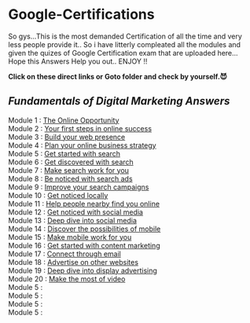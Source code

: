 # Google-Certifications
So gys...This is the most demanded Certification of all the time and very less people provide it.. So i have litterly compleated all the modules and given the quizes of Google Certification exam that are uploaded here... Hope this Answers Help you out..   ENJOY !!

<b>Click on these direct links or Goto folder and check by yourself.😈</b>
<h2><i> Fundamentals of Digital Marketing Answers </i></h2>

Module 1 : <a href="https://github.com/amaneleven/Google-Certifications/blob/main/Fundamentals%20of%20Digital%20Marketing/The%20Online%20Opportunity.jpeg"> The Online Opportunity </a> <br>
Module 2 : <a href="https://github.com/amaneleven/Google-Certifications/blob/main/Fundamentals%20of%20Digital%20Marketing/Your%20first%20steps%20in%20online%20success.jpeg"> Your first steps in online success </a><br>
Module 3 : <a href="https://github.com/amaneleven/Google-Certifications/blob/main/Fundamentals%20of%20Digital%20Marketing/Build%20your%20web%20presence.png"> Build your web presence </a><br>
Module 4 : <a href="https://github.com/amaneleven/Google-Certifications/blob/main/Fundamentals%20of%20Digital%20Marketing/Plan%20your%20online%20business%20strategy.png"> Plan your online business strategy </a><br>
Module 5 : <a href="https://github.com/amaneleven/Google-Certifications/blob/main/Fundamentals%20of%20Digital%20Marketing/Get%20started%20with%20search.png"> Get started with search </a><br>
Module 6 : <a href="https://github.com/amaneleven/Google-Certifications/blob/main/Fundamentals%20of%20Digital%20Marketing/Get%20discovered%20with%20search.png "> Get discovered with search  </a><br>
Module 7 : <a href="https://github.com/amaneleven/Google-Certifications/blob/main/Fundamentals%20of%20Digital%20Marketing/Make%20search%20work%20for%20you.png"> Make search work for you </a> <br>
Module 8 : <a href="https://github.com/amaneleven/Google-Certifications/blob/main/Fundamentals%20of%20Digital%20Marketing/Be%20noticed%20with%20search%20ads.png "> Be noticed with search ads </a><br>
Module 9 : <a href="https://github.com/amaneleven/Google-Certifications/blob/main/Fundamentals%20of%20Digital%20Marketing/Improve%20your%20search%20campaigns.png"> Improve your search campaigns </a><br>
Module 10 : <a href="https://github.com/amaneleven/Google-Certifications/blob/main/Fundamentals%20of%20Digital%20Marketing/Get%20noticed%20locally.png "> Get noticed locally </a><br>
Module 11 : <a href="https://github.com/amaneleven/Google-Certifications/blob/main/Fundamentals%20of%20Digital%20Marketing/Help%20people%20nearby%20find%20you%20online.png"> Help people nearby find you online </a><br>
Module 12 : <a href="https://github.com/amaneleven/Google-Certifications/blob/main/Fundamentals%20of%20Digital%20Marketing/Get%20noticed%20with%20social%20media.png"> Get noticed with social media </a><br>
Module 13 : <a href="https://github.com/amaneleven/Google-Certifications/blob/main/Fundamentals%20of%20Digital%20Marketing/Deep%20dive%20into%20social%20media.png"> Deep dive into social media </a> <br>
Module 14 : <a href="https://github.com/amaneleven/Google-Certifications/blob/main/Fundamentals%20of%20Digital%20Marketing/Discover%20the%20possibilities%20of%20mobile.png">Discover the possibilities of mobile  </a> <br>
Module 15 : <a href="https://github.com/amaneleven/Google-Certifications/blob/main/Fundamentals%20of%20Digital%20Marketing/Make%20mobile%20work%20for%20you.png">Make mobile work for you  </a> <br>
Module 16 : <a href="https://github.com/amaneleven/Google-Certifications/blob/main/Fundamentals%20of%20Digital%20Marketing/Get%20started%20with%20content%20marketing.png">Get started with content marketing  </a> <br>
Module 17 : <a href="https://github.com/amaneleven/Google-Certifications/blob/main/Fundamentals%20of%20Digital%20Marketing/Connect%20through%20email.png">Connect through email </a> <br>
Module 18 : <a href="https://github.com/amaneleven/Google-Certifications/blob/main/Fundamentals%20of%20Digital%20Marketing/Advertise%20on%20other%20websites.png">Advertise on other websites </a> <br>
Module 19 : <a href="https://github.com/amaneleven/Google-Certifications/blob/main/Fundamentals%20of%20Digital%20Marketing/Deep%20dive%20into%20display%20advertising.png">Deep dive into display advertising </a> <br>
Module 20 : <a href="https://github.com/amaneleven/Google-Certifications/blob/main/Fundamentals%20of%20Digital%20Marketing/Make%20the%20most%20of%20video.png">Make the most of video </a> <br>
Module 5 : <a href="">  </a> <br>
Module 5 : <a href="">  </a> <br>
Module 5 : <a href="">  </a> <br>
Module 5 : <a href="">  </a> <br>
